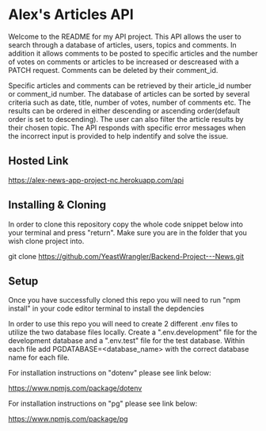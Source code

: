 # Alex's Articles API

Welcome to the README for my API project. This API allows the user to search through a database of articles, users, topics and comments. In addition it allows comments to be posted to specific articles and the number of votes on comments or articles to be increased or descreased with a PATCH request. Comments can be deleted by their comment_id. 

Specific articles and comments can be retrieved by their article_id number or comment_id number. The database of articles can be sorted by several criteria such as date, title, number of votes, number of comments etc. The results can be ordered in either descending or ascending order(default order is set to descending). The user can also filter the article results by their chosen topic. The API responds with specific error messages when the incorrect input is provided to help indentify and solve the issue.

## Hosted Link

https://alex-news-app-project-nc.herokuapp.com/api 

## Installing & Cloning

In order to clone this repository copy the whole code snippet below into your terminal and press "return". Make sure you are in the folder that you wish clone project into.

git clone https://github.com/YeastWrangler/Backend-Project---News.git

## Setup

Once you have successfully cloned this repo you will need to run "npm install" in your code editor terminal to install the depdencies 

In order to use this repo you will need to create 2 different .env files to utilize the two database files locally. Create a ".env.development" file for the development database and a ".env.test" file for the test database. Within each file add PGDATABASE=<database_name> with the correct database name for each file.

For installation instructions on "dotenv" please see link below:

https://www.npmjs.com/package/dotenv 

For installation instructions on "pg" please see link below:

https://www.npmjs.com/package/pg 



